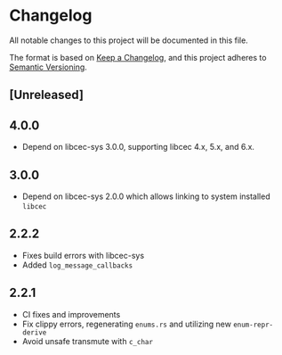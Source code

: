 # Changelog

All notable changes to this project will be documented in this file.

The format is based on [Keep a Changelog](https://keepachangelog.com/en/1.0.0/),
and this project adheres to [Semantic Versioning](https://semver.org/spec/v2.0.0.html).

## [Unreleased]

## 4.0.0

- Depend on libcec-sys 3.0.0, supporting libcec 4.x, 5.x, and 6.x.

## 3.0.0

- Depend on libcec-sys 2.0.0 which allows linking to system installed `libcec`

## 2.2.2

- Fixes build errors with libcec-sys
- Added `log_message_callbacks`

## 2.2.1

- CI fixes and improvements
- Fix clippy errors, regenerating `enums.rs` and utilizing new `enum-repr-derive`
- Avoid unsafe transmute with `c_char`
